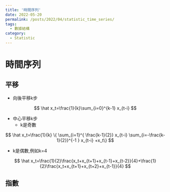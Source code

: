 ```yaml
---
title: '時間序列'
date: 2022-05-20
permalink: /posts/2022/04/statistic_time_series/
tags:
  - 數據結構
category:
  - Statistic
---
```



# 時間序列

## 平移
- 向後平移k步
  
$$
\hat x_t=\frac{1}{k}\sum_{i=0}^{k-1} x_{t-i}
$$

- 中心平移k步
  - k是奇數

$$
\hat x_t=\frac{1}{k} \{ \sum_{i=1}^{ \frac{k-1}{2}} x_{t-i} \sum_{i=-\frac{k-1}{2}}^{-1 } x_{t-i} +x_t\}
$$

  - k是偶數,例如k=4

$$
\hat x_t=\frac{1}{2}\frac{x_t+x_{t+1}+x_{t-1}+x_{t-2}}{4}+\frac{1}{2}\frac{x_t+x_{t+1}+x_{t+2}+x_{t-1}}{4}
$$

## 指數
